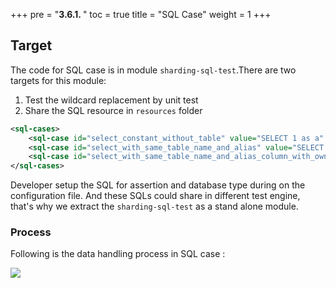 +++
pre = "<b>3.6.1. </b>"
toc = true
title = "SQL Case"
weight = 1
+++

## Target

The code for SQL case is in module `sharding-sql-test`.There are two targets for this module:
  
  1. Test the wildcard replacement by unit test
  2. Share the SQL resource in `resources` folder

```xml
<sql-cases>
    <sql-case id="select_constant_without_table" value="SELECT 1 as a" />
    <sql-case id="select_with_same_table_name_and_alias" value="SELECT t_order.* FROM t_order t_order WHERE user_id = ? AND order_id = ?" />
    <sql-case id="select_with_same_table_name_and_alias_column_with_owner" value="SELECT t_order.order_id,t_order.user_id,status FROM t_order t_order WHERE t_order.user_id = ? AND order_id = ?" db-types="MySQL,H2"/>
</sql-cases>
```

Developer setup the SQL for assertion and database type during on the configuration file. And these SQLs could share in different test engine, that's why we extract the `sharding-sql-test` as a stand alone module.

### Process

Following is the data handling process in SQL case :

![](https://shardingsphere.apache.org/document/current/img/test-engine/sql-case.jpg)
